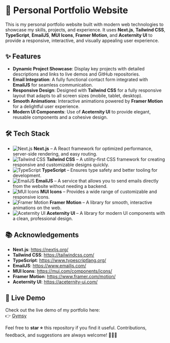 # 🚀 Personal Portfolio Website

This is my personal portfolio website built with modern web technologies to showcase my skills, projects, and experience. It uses **Next.js**, **Tailwind CSS**, **TypeScript**, **EmailJS**, **MUI Icons**, **Framer Motion**, and **Aceternity UI** to provide a responsive, interactive, and visually appealing user experience.

## ✨ Features

- **Dynamic Project Showcase**: Display key projects with detailed descriptions and links to live demos and GitHub repositories.
- **Email Integration**: A fully functional contact form integrated with **EmailJS** for seamless communication.
- **Responsive Design**: Designed with **Tailwind CSS** for a fully responsive layout that adapts to all screen sizes (mobile, tablet, desktop).
- **Smooth Animations**: Interactive animations powered by **Framer Motion** for a delightful user experience.
- **Modern UI Components**: Use of **Aceternity UI** to provide elegant, reusable components and a cohesive design.

## 🛠️ Tech Stack

- ![Next.js](https://img.shields.io/badge/Next.js-000000?style=for-the-badge&logo=nextdotjs&logoColor=white) **Next.js** – A React framework for optimized performance, server-side rendering, and easy routing.
- ![Tailwind CSS](https://img.shields.io/badge/Tailwind%20CSS-38B2AC?style=for-the-badge&logo=tailwind-css&logoColor=white) **Tailwind CSS** – A utility-first CSS framework for creating responsive and customizable designs quickly.
- ![TypeScript](https://img.shields.io/badge/TypeScript-3178C6?style=for-the-badge&logo=typescript&logoColor=white) **TypeScript** – Ensures type safety and better tooling for development.
- ![EmailJS](https://img.shields.io/badge/EmailJS-0072E5?style=for-the-badge&logo=emailjs&logoColor=white) **EmailJS** – A service that allows you to send emails directly from the website without needing a backend.
- ![MUI Icons](https://img.shields.io/badge/MUI%20Icons-007FFF?style=for-the-badge&logo=mui&logoColor=white) **MUI Icons** – Provides a wide range of customizable and responsive icons.
- ![Framer Motion](https://img.shields.io/badge/Framer%20Motion-00A9E0?style=for-the-badge&logo=framer&logoColor=white) **Framer Motion** – A library for smooth, interactive animations on the web.
- ![Aceternity UI](https://img.shields.io/badge/Aceternity%20UI-4E73DF?style=for-the-badge&logo=aceternity&logoColor=white) **Aceternity UI** – A library for modern UI components with a clean, professional design.

## 📚 Acknowledgements

- **Next.js**: https://nextjs.org/
- **Tailwind CSS**: https://tailwindcss.com/
- **TypeScript**: https://www.typescriptlang.org/
- **EmailJS**: https://www.emailjs.com/
- **MUI Icons**: https://mui.com/components/icons/
- **Framer Motion**: https://www.framer.com/motion/
- **Aceternity UI**: https://aceternity-ui.com/

## 🚀 Live Demo

Check out the live demo of my portfolio here:  
👉 [Gymsy](https://gymsy.vercel.app/)

Feel free to **star ⭐** this repository if you find it useful. Contributions, feedback, and suggestions are always welcome! 🧑‍💻✨
